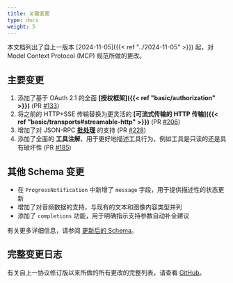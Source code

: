 ```yaml
---
title: 关键变更
type: docs
weight: 5
---
```


本文档列出了自上一版本 [2024-11-05]({{< ref "../2024-11-05" >}}) 起，对 Model Context Protocol (MCP) 规范所做的更改。

## 主要变更

1. 添加了基于 OAuth 2.1 的全面 **[授权框架]({{< ref "basic/authorization" >}})** (PR [#133](https://github.com/modelcontextprotocol/specification/pull/133))  
1. 将之前的 HTTP+SSE 传输替换为更灵活的 **[可流式传输的 HTTP 传输]({{< ref "basic/transports#streamable-http" >}})** (PR [#206](https://github.com/modelcontextprotocol/specification/pull/206))  
1. 增加了对 JSON-RPC **[批处理](https://www.jsonrpc.org/specification#batch)** 的支持 (PR [#228](https://github.com/modelcontextprotocol/specification/pull/228))  
1. 添加了全面的 **工具注解**，用于更好地描述工具行为，例如工具是只读的还是具有破坏性 (PR [#185](https://github.com/modelcontextprotocol/specification/pull/185))  

## 其他 Schema 变更

- 在 `ProgressNotification` 中新增了 `message` 字段，用于提供描述性的状态更新  
- 增加了对音频数据的支持，与现有的文本和图像内容类型并列  
- 添加了 `completions` 功能，用于明确指示支持参数自动补全建议  

有关更多详细信息，请参阅 [更新后的 Schema](http://github.com/modelcontextprotocol/specification/tree/main/schema/2025-03-26/schema.ts)。

## 完整变更日志

有关自上一协议修订版以来所做的所有更改的完整列表，请查看 [GitHub](https://github.com/modelcontextprotocol/specification/compare/2024-11-05...2025-03-26)。
